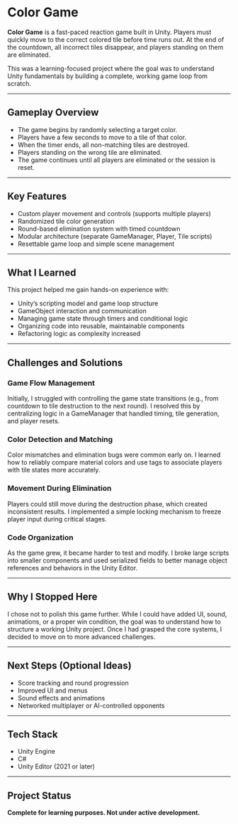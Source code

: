 # Color Game

**Color Game** is a fast-paced reaction game built in Unity. Players must quickly move to the correct colored tile before time runs out. At the end of the countdown, all incorrect tiles disappear, and players standing on them are eliminated.

This was a learning-focused project where the goal was to understand Unity fundamentals by building a complete, working game loop from scratch.

---

## Gameplay Overview

- The game begins by randomly selecting a target color.
- Players have a few seconds to move to a tile of that color.
- When the timer ends, all non-matching tiles are destroyed.
- Players standing on the wrong tile are eliminated.
- The game continues until all players are eliminated or the session is reset.

---

## Key Features

- Custom player movement and controls (supports multiple players)
- Randomized tile color generation
- Round-based elimination system with timed countdown
- Modular architecture (separate GameManager, Player, Tile scripts)
- Resettable game loop and simple scene management

---

## What I Learned

This project helped me gain hands-on experience with:

- Unity’s scripting model and game loop structure
- GameObject interaction and communication
- Managing game state through timers and conditional logic
- Organizing code into reusable, maintainable components
- Refactoring logic as complexity increased

---

## Challenges and Solutions

### Game Flow Management
Initially, I struggled with controlling the game state transitions (e.g., from countdown to tile destruction to the next round). I resolved this by centralizing logic in a GameManager that handled timing, tile generation, and player resets.

### Color Detection and Matching
Color mismatches and elimination bugs were common early on. I learned how to reliably compare material colors and use tags to associate players with tile states more accurately.

### Movement During Elimination
Players could still move during the destruction phase, which created inconsistent results. I implemented a simple locking mechanism to freeze player input during critical stages.

### Code Organization
As the game grew, it became harder to test and modify. I broke large scripts into smaller components and used serialized fields to better manage object references and behaviors in the Unity Editor.

---

## Why I Stopped Here

I chose not to polish this game further. While I could have added UI, sound, animations, or a proper win condition, the goal was to understand how to structure a working Unity project. Once I had grasped the core systems, I decided to move on to more advanced challenges.

---

## Next Steps (Optional Ideas)

- Score tracking and round progression
- Improved UI and menus
- Sound effects and animations
- Networked multiplayer or AI-controlled opponents

---

## Tech Stack

- Unity Engine
- C#
- Unity Editor (2021 or later)

---

## Project Status

**Complete for learning purposes. Not under active development.**
